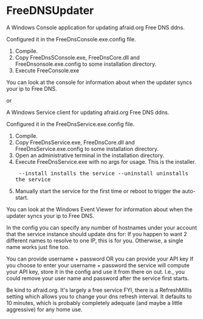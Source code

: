 FreeDNSUpdater
==============

A Windows Console application for updating afraid.org Free DNS ddns.

Configured it in the FreeDnsConsole.exe.config file.

1. Compile.
2. Copy FreeDnsSConsole.exe, FreeDnsCore.dll and FreeDnsonsole.exe.config to some installation directory.
3. Execute FreeConsole.exe 

You can look at the console for information about when the updater syncs your ip to Free DNS.

or

A Windows Service client for updating afraid.org Free DNS ddns.

Configured it in the FreeDnsService.exe.config file.

1. Compile.
2. Copy FreeDnsService.exe, FreeDnsCore.dll and FreeDnsService.exe.config to some installation directory.
3. Open an administrative terminal in the installation directory.
4. Execute FreeDnsService.exe with no args for usage.  This is the installer.<pre>
    --install installs the service
    --uninstall uninstalls the service</pre>
5. Manually start the service for the first time or reboot to trigger the auto-start.

You can look at the Windows Event Viewer for information about when the updater syncs your ip to Free DNS.

In the config you can specify any number of hostnames under your account that the service instance should update dns for:
If you happen to want 2 different names to resolve to one IP, this is for you.  Otherwise, a single name works just fine too.

You can provide username + password OR you can provide your API key
If you choose to enter your username + password the service will compute your API key, store it in the config and use it
  from there on out.  I.e., you could remove your user name and password after the service first starts.

Be kind to afraid.org.  It's largely a free service
FYI, there is a RefreshMillis setting which allows you to change your dns refresh interval.  It defaults to 10 minutes,
  which is probably completely adequate (and maybe a little aggressive) for any home use.
